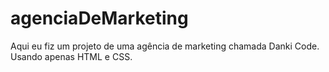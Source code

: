 # agenciaDeMarketing
Aqui eu fiz um projeto de uma agência de marketing chamada Danki Code. Usando apenas HTML e CSS. 

